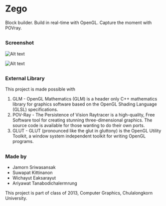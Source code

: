 # Zego
Block builder. Build in real-time with OpenGL. Capture the moment with POVray.

##

### Screenshot
![Alt text](http://zentojamorn.github.io/Zego/pics/screenshot1.png "Edit mode")

![Alt text](http://zentojamorn.github.io/Zego/pics/screenshot2.png "Final rendered")

##

### External Library
This project is made possible with

1. GLM - OpenGL Mathematics (GLM) is a header only C++ mathematics library for graphics software based on the OpenGL Shading Language (GLSL) specifications. 
2. POV-Ray - The Persistence of Vision Raytracer is a high-quality, Free Software tool for creating stunning three-dimensional graphics. The source code is available for those wanting to do their own ports. 
3. GLUT - GLUT (pronounced like the glut in gluttony) is the OpenGL Utility Toolkit, a window system independent toolkit for writing OpenGL programs.

##

### Made by
- Jamorn  Sriwasansak
- Suwapat Kittinanon
- Wichayut Eaksarayut
- Ariyawat  Tanabodichalermrung

This project is part of class of 2013, Computer Graphics, Chulalongkorn University.